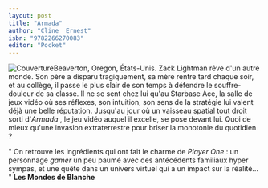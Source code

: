 ```yaml
---
layout: post
title: "Armada"
author: "Cline  Ernest"
isbn: "9782266270083"
editor: "Pocket"
---
```

![Couverture](/img/9782266270083.jpg)Beaverton, Oregon, États-Unis. Zack Lightman rêve d'un autre monde. Son père a disparu tragiquement, sa mère rentre tard chaque soir, et au collège, il passe le plus clair de son temps à défendre le souffre-douleur de sa classe. Il ne se sent chez lui qu'au Starbase Ace, la salle de jeux vidéo où ses réflexes, son intuition, son sens de la stratégie lui valent déjà une belle réputation. Jusqu'au jour où un vaisseau spatial tout droit sorti d'_Armada_ , le jeu vidéo auquel il excelle, se pose devant lui. Quoi de mieux qu'une invasion extraterrestre pour briser la monotonie du quotidien ?  
  
 " On retrouve les ingrédients qui ont fait le charme de _Player One_  : un personnage _gamer_ un peu paumé avec des antécédents familiaux hyper sympas, et une quête dans un univers virtuel qui a un impact sur la réalité... " **Les Mondes de Blanche**